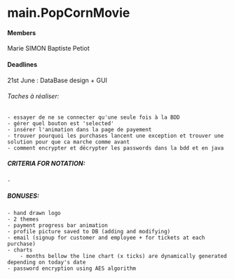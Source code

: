 # main.PopCornMovie

#### Members
Marie SIMON
Baptiste Petiot

#### Deadlines
21st June : DataBase design + GUI


###### Taches à réaliser:
    - essayer de ne se connecter qu'une seule fois à la BDD
    - gérer quel bouton est 'selected'
    - insérer l'animation dans la page de payement
    - trouver pourquoi les purchases lancent une exception et trouver une solution pour que ca marche comme avant
    - comment encrypter et décrypter les passwords dans la bdd et en java
    
##### CRITERIA FOR NOTATION:
    - 

##### BONUSES:
    - hand drawn logo
    - 2 themes
    - payment progress bar animation
    - profile picture saved to DB (adding and modifying)
    - email (signup for customer and employee + for tickets at each purchase)
    - charts
        - months bellow the line chart (x ticks) are dynamically generated depending on today's date
    - password encryption using AES algorithm
    
    
